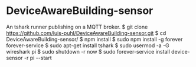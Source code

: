 # DeviceAwareBuilding-sensor
An tshark runner publishing on a MQTT broker.
$ git clone https://github.com/luis-puhl/DeviceAwareBuilding-sensor.git
$ cd DeviceAwareBuilding-sensor/
$ npm install
$ sudo npm install -g forever forever-service
$ sudo apt-get install tshark 
$ sudo usermod -a -G wireshark pi
$ sudo shutdown -r now
$ sudo forever-service install device-sensor -r pi --start
